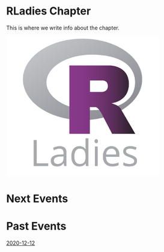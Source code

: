 # RLadies Chapter

This is where we write info about the chapter. 

<p aling="center">

![](figures/R-LadiesGlobal.png)

</p>

# Next Events

# Past Events

[2020-12-12](https://github.com/ichisa/git-with-rstudio/blob/main/event-2020-12-12.md)
